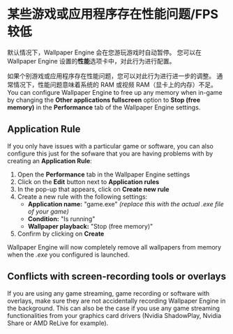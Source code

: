 # 某些游戏或应用程序存在性能问题/FPS 较低

默认情况下，Wallpaper Engine 会在您游玩游戏时自动暂停。 您可以在 Wallpaper Engine 设置的**性能**选项卡中，对此行为进行配置。

如果个别游戏或应用程序存在性能问题，您可以对此行为进行进一步的调整。 通常情况下，性能问题意味着系统的 RAM 或视频 RAM（显卡上的内存）不足。 You can configure Wallpaper Engine to free up any memory when in-game by changing the **Other applications fullscreen** option to **Stop (free memory)** in the **Performance** tab of the Wallpaper Engine settings.

## Application Rule

If you only have issues with a particular game or software, you can also configure this just for the sofware that you are having problems with by creating an **Application Rule**:

1. Open the **Performance** tab in the Wallpaper Engine settings
2. Click on the **Edit** button next to **Application rules**
3. In the pop-up that appears, click on **Create new rule**
4. Create a new rule with the following settings:
    * **Application name:** "game.exe" *(replace this with the actual .exe file of your game)*
    * **Condition:** "Is running"
    * **Wallpaper playback:** "Stop (free memory)"
5. Confirm by clicking on **Create**

Wallpaper Engine will now completely remove all wallpapers from memory when the *.exe* you configured is launched.

## Conflicts with screen-recording tools or overlays

If you are using any game streaming, game recording or software with overlays, make sure they are not accidentally recording Wallpaper Engine in the background. This can also be the case if you use any game streaming functionalities from your graphics card drivers (Nvidia ShadowPlay, Nvidia Share or AMD ReLive for example).
